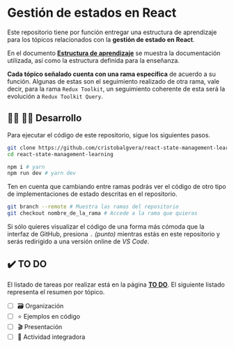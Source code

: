 # Gestión de estados en React

Este repositorio tiene por función entregar una estructura de aprendizaje para los tópicos relacionados con la **gestión de estado en React**.

En el documento **[Estructura de aprendizaje](./assets/learn-structure.md)** se muestra la documentación utilizada, así como la estructura definida para la enseñanza.

**Cada tópico señalado cuenta con una rama específica** de acuerdo a su función. Algunas de estas son el seguimiento realizado de otra rama, vale decir, para la rama `Redux Toolkit`, un seguimiento coherente de esta será la evolución a `Redux Toolkit Query`.

## :man_technologist: :woman_technologist: Desarrollo

Para ejecutar el código de este repositorio, sigue los siguientes pasos.

```bash
git clone https://github.com/cristobalgvera/react-state-management-learning.git
cd react-state-management-learning

npm i # yarn
npm run dev # yarn dev
```

Ten en cuenta que cambiando entre ramas podrás ver el código de otro tipo de implementaciones de estado descritas en el repositorio.

```bash
git branch --remote # Muestra las ramas del repositorio
git checkout nombre_de_la_rama # Accede a la rama que quieras
```

Si sólo quieres visualizar el código de una forma más cómoda que la interfaz de GitHub, presiona `.` _(punto)_ mientras estás en este repositorio y serás redirigido a una versión online de _VS Code_.

## :heavy_check_mark: TO DO

El listado de tareas por realizar está en la página **[TO DO](assets/to-do.md)**. El siguiente listado representa el resumen por tópico.

- [ ] :card_file_box: Organización
- [ ] :star: Ejemplos en código
- [ ] :clapper: Presentación
- [ ] :dizzy: Actividad integradora
